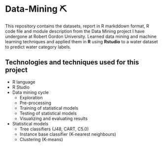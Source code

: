 # Data-Mining :pick:
This repository contains the datasets, report in R markddown format, R code file and module description from the Data Mining project I have undergone at Robert Gordon University. Learned data mining and machine learning techniques and applied them in **R** using **Rstudio** to a water dataset to predict water category labels.

## Technologies and techniques used for this project

* R language
* R Studio
* Data mining cycle
  * Exploration
  * Pre-processing
  * Training of statistical models
  * Testing of statistical models
  * Visualizing and evaluating results
* Statistical models
  * Tree classifiers (J48, CART, C5.0)
  * Instance base classifier (K-nearest neighbours)
  * Clustering (K-means)

